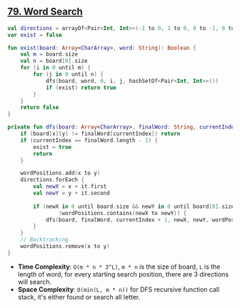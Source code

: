 ## [79. Word Search](https://leetcode.com/problems/word-search/)

```kotlin
val directions = arrayOf<Pair<Int, Int>>(-1 to 0, 1 to 0, 0 to -1, 0 to 1)
var exist = false

fun exist(board: Array<CharArray>, word: String): Boolean {
    val m = board.size
    val n = board[0].size
    for (i in 0 until m) {
        for (j in 0 until n) {
            dfs(board, word, 0, i, j, hashSetOf<Pair<Int, Int>>())
            if (exist) return true
        }
    }
    return false
}

private fun dfs(board: Array<CharArray>, finalWord: String, currentIndex: Int, x: Int, y: Int, wordPositions: HashSet<Pair<Int, Int>>) {
    if (board[x][y] != finalWord[currentIndex]) return
    if (currentIndex == finalWord.length - 1) {
        exist = true
        return
    }

    wordPositions.add(x to y)
    directions.forEach {
        val newX = x + it.first
        val newY = y + it.second
        
        if (newX in 0 until board.size && newY in 0 until board[0].size &&
                !wordPositions.contains(newX to newY)) {
            dfs(board, finalWord, currentIndex + 1, newX, newY, wordPositions)
        }
    }
    // Backtracking
    wordPositions.remove(x to y)
}
```

* **Time Complexity**: `O(m * n * 3^L)`, `m * n` is the size of board, `L` is the length of word, for every starting search position, there are 3 directions will search.
* **Space Complexity**: `O(min(L, m * n))` for DFS recursive function call stack, it's either found or search all letter.